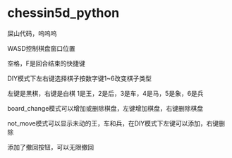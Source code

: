 # chessin5d_python
屎山代码，呜呜呜

WASD控制棋盘窗口位置

空格，F是回合结束的快捷键

DIY模式下左右键选择棋子按数字键1~6改变棋子类型

左键是黑棋，右键是白棋
1是王，2是后，3是车，4是马，5是象，6是兵

board_change模式可以增加或删除棋盘，左键增加棋盘，右键删除棋盘

not_move模式可以显示未动的王，车和兵，在DIY模式下左键可以添加，右键删除

添加了撤回按钮，可以无限撤回